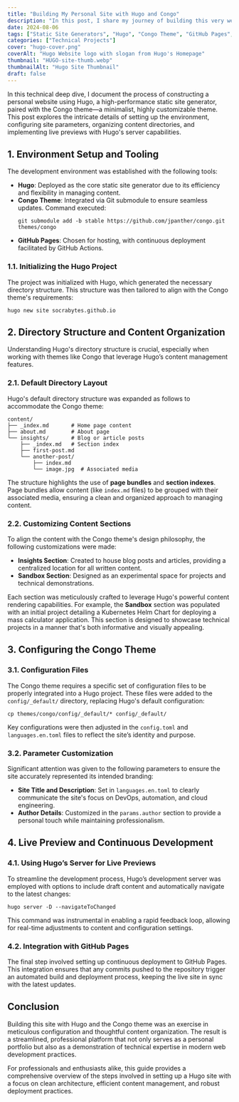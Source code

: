 ```yaml
---
title: "Building My Personal Site with Hugo and Congo"
description: "In this post, I share my journey of building this very website using Hugo and the Congo theme. From setting up the environment to tweaking the configurations, here are the steps I followed and the lessons I learned."
date: 2024-08-06
tags: ["Static Site Generators", "Hugo", "Congo Theme", "GitHub Pages", "Continuous Deployment"]
categories: ["Technical Projects"]
cover: "hugo-cover.png"
coverAlt: "Hugo Website logo with slogan from Hugo's Homepage"
thumbnail: "HUGO-site-thumb.webp"
thumbnailAlt: "Hugo Site Thumbnail"
draft: false
---
```


In this technical deep dive, I document the process of constructing a personal website using Hugo, a high-performance static site generator, paired with the Congo theme—a minimalist, highly customizable theme. This post explores the intricate details of setting up the environment, configuring site parameters, organizing content directories, and implementing live previews with Hugo's server capabilities.

## **1. Environment Setup and Tooling**
The development environment was established with the following tools:
- **Hugo**: Deployed as the core static site generator due to its efficiency and flexibility in managing content.
- **Congo Theme**: Integrated via Git submodule to ensure seamless updates. Command executed:
	```shell
	git submodule add -b stable https://github.com/jpanther/congo.git themes/congo
	```
- **GitHub Pages**: Chosen for hosting, with continuous deployment facilitated by GitHub Actions.
### **1.1. Initializing the Hugo Project**
The project was initialized with Hugo, which generated the necessary directory structure. This structure was then tailored to align with the Congo theme's requirements:
```shell
hugo new site socrabytes.github.io
```
## **2. Directory Structure and Content Organization**
Understanding Hugo's directory structure is crucial, especially when working with themes like Congo that leverage Hugo’s content management features.
### **2.1. Default Directory Layout**
Hugo's default directory structure was expanded as follows to accommodate the Congo theme:
```shell
content/
├── _index.md       # Home page content
├── about.md        # About page
└── insights/       # Blog or article posts
    ├── _index.md   # Section index
    ├── first-post.md
    └── another-post/
        ├── index.md
        └── image.jpg  # Associated media
```

The structure highlights the use of **page bundles** and **section indexes**. Page bundles allow content (like `index.md` files) to be grouped with their associated media, ensuring a clean and organized approach to managing content.
### **2.2. Customizing Content Sections**
To align the content with the Congo theme's design philosophy, the following customizations were made:

- **Insights Section**: Created to house blog posts and articles, providing a centralized location for all written content.
- **Sandbox Section**: Designed as an experimental space for projects and technical demonstrations.

Each section was meticulously crafted to leverage Hugo's powerful content rendering capabilities. For example, the **Sandbox** section was populated with an initial project detailing a Kubernetes Helm Chart for deploying a mass calculator application. This section is designed to showcase technical projects in a manner that's both informative and visually appealing.
## **3. Configuring the Congo Theme**

### **3.1. Configuration Files**
The Congo theme requires a specific set of configuration files to be properly integrated into a Hugo project. These files were added to the `config/_default/` directory, replacing Hugo's default configuration:
```shell
cp themes/congo/config/_default/* config/_default/
```

Key configurations were then adjusted in the `config.toml` and `languages.en.toml` files to reflect the site’s identity and purpose.
### **3.2. Parameter Customization**
Significant attention was given to the following parameters to ensure the site accurately represented its intended branding:
- **Site Title and Description**: Set in `languages.en.toml` to clearly communicate the site's focus on DevOps, automation, and cloud engineering.
- **Author Details**: Customized in the `params.author` section to provide a personal touch while maintaining professionalism.

## **4. Live Preview and Continuous Development**

### **4.1. Using Hugo’s Server for Live Previews**

To streamline the development process, Hugo’s development server was employed with options to include draft content and automatically navigate to the latest changes:
```shell
hugo server -D --navigateToChanged
```

This command was instrumental in enabling a rapid feedback loop, allowing for real-time adjustments to content and configuration settings.
### **4.2. Integration with GitHub Pages**

The final step involved setting up continuous deployment to GitHub Pages. This integration ensures that any commits pushed to the repository trigger an automated build and deployment process, keeping the live site in sync with the latest updates.

## **Conclusion**
Building this site with Hugo and the Congo theme was an exercise in meticulous configuration and thoughtful content organization. The result is a streamlined, professional platform that not only serves as a personal portfolio but also as a demonstration of technical expertise in modern web development practices.

For professionals and enthusiasts alike, this guide provides a comprehensive overview of the steps involved in setting up a Hugo site with a focus on clean architecture, efficient content management, and robust deployment practices.